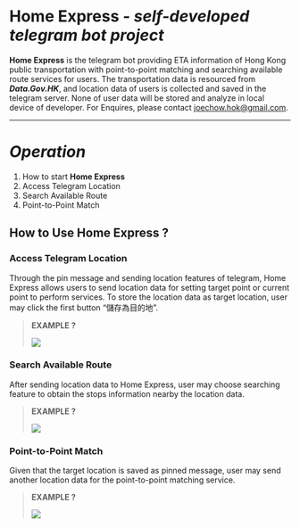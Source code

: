 # **Home Express** *- self-developed telegram bot project*
**Home Express** is the telegram bot providing ETA information of Hong Kong public transportation with point-to-point matching and searching available route services for users. The transportation data is resourced from ***Data.Gov.HK***, and location data of users is collected and saved in the telegram server. None of user data will be stored and analyze in local device of developer. For Enquires, please contact [joechow.hok@gmail.com](joechow.hok@gmail.com).
___
# *Operation*
1. How to start **Home Express**
1. Access Telegram Location
1. Search Available Route
1. Point-to-Point Match

## How to Use **Home Express** ?
### Access Telegram Location

Through the pin message and sending location features of telegram, Home Express allows users to send location data for setting target point or current point to perform services. To store the location data as target location, user may click the first button “儲存為目的地”.
> **EXAMPLE ?**
> 
> <img src="markdown_source/Save_Location.gif"/>

### Search Available Route

After sending location data to Home Express, user may choose searching feature to obtain the stops information nearby the location data.

> **EXAMPLE ?**
> 
> <img src="markdown_source/Search_Stops.gif"/>

### Point-to-Point Match

Given that the target location is saved as pinned message, user may send another location data for the point-to-point matching service.

>   **EXAMPLE ?**
>
>   <img src="markdown_source/Point-to-Point.gif"/>

